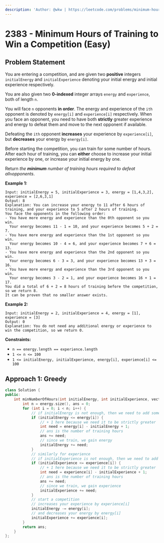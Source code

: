 ```yaml
---
description: 'Author: @wkw | https://leetcode.com/problems/minimum-hours-of-training-to-win-a-competition/'
---
```


# 2383 - Minimum Hours of Training to Win a Competition (Easy)

## Problem Statement

You are entering a competition, and are given two **positive** integers `initialEnergy` and `initialExperience` denoting your initial energy and initial experience respectively.

You are also given two **0-indexed** integer arrays `energy` and `experience`, both of length `n`.

You will face `n` opponents **in order**. The energy and experience of the `ith` opponent is denoted by `energy[i]` and `experience[i]` respectively. When you face an opponent, you need to have both **strictly** greater experience and energy to defeat them and move to the next opponent if available.

Defeating the `ith` opponent **increases** your experience by `experience[i]`, but **decreases** your energy by `energy[i]`.

Before starting the competition, you can train for some number of hours. After each hour of training, you can **either** choose to increase your initial experience by one, or increase your initial energy by one.

Return _the **minimum** number of training hours required to defeat all_`n`_opponents_.

**Example 1:**

```
Input: initialEnergy = 5, initialExperience = 3, energy = [1,4,3,2], experience = [2,6,3,1]
Output: 8
Explanation: You can increase your energy to 11 after 6 hours of training, and your experience to 5 after 2 hours of training.
You face the opponents in the following order:
- You have more energy and experience than the 0th opponent so you win.
  Your energy becomes 11 - 1 = 10, and your experience becomes 5 + 2 = 7.
- You have more energy and experience than the 1st opponent so you win.
  Your energy becomes 10 - 4 = 6, and your experience becomes 7 + 6 = 13.
- You have more energy and experience than the 2nd opponent so you win.
  Your energy becomes 6 - 3 = 3, and your experience becomes 13 + 3 = 16.
- You have more energy and experience than the 3rd opponent so you win.
  Your energy becomes 3 - 2 = 1, and your experience becomes 16 + 1 = 17.
You did a total of 6 + 2 = 8 hours of training before the competition, so we return 8.
It can be proven that no smaller answer exists.
```

**Example 2:**

```
Input: initialEnergy = 2, initialExperience = 4, energy = [1], experience = [3]
Output: 0
Explanation: You do not need any additional energy or experience to win the competition, so we return 0.
```

**Constraints:**

- `n == energy.length == experience.length`
- `1 <= n <= 100`
- `1 <= initialEnergy, initialExperience, energy[i], experience[i] <= 100`

## Approach 1: Greedy

<SolutionAuthor name="@wkw"/>

```cpp
class Solution {
public:
    int minNumberOfHours(int initialEnergy, int initialExperience, vector<int>& energy, vector<int>& experience) {
        int n = energy.size(), ans = 0;
        for (int i = 0; i < n; i++) {
            // if initialEnergy is not enough, then we need to add some training hours
            if (initialEnergy <= energy[i]) {
                // + 1 here because we need it to be strictly greater
                int need = energy[i] - initialEnergy + 1;
                // ans is the number of training hours
                ans += need;
                // since we train, we gain energy
                initialEnergy += need;
            }
            // similarly for experience
            // if initialExperience is not enough, then we need to add some training hours
            if (initialExperience <= experience[i]) {
                // + 1 here because we need it to be strictly greater
                int need = experience[i] - initialExperience + 1;
                // ans is the number of training hours
                ans += need;
                // since we train, we gain experience
                initialExperience += need;
            }
            // start a competition
            // increases your experience by experience[i]
            initialEnergy -= energy[i];
            // and decreases your energy by energy[i]
            initialExperience += experience[i];
        }
        return ans;
    }
};
```
